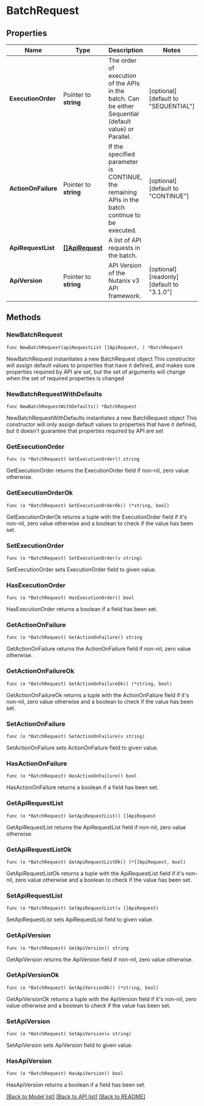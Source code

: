 # BatchRequest

## Properties

Name | Type | Description | Notes
------------ | ------------- | ------------- | -------------
**ExecutionOrder** | Pointer to **string** | The order of execution of the APIs in the batch. Can be either Sequential (default value) or Parallel.  | [optional] [default to "SEQUENTIAL"]
**ActionOnFailure** | Pointer to **string** | If the specified parameter is CONTINUE, the remaining APIs in the batch continue to be executed.  | [optional] [default to "CONTINUE"]
**ApiRequestList** | [**[]ApiRequest**](ApiRequest.md) | A list of API requests in the batch. | 
**ApiVersion** | Pointer to **string** | API Version of the Nutanix v3 API framework. | [optional] [readonly] [default to "3.1.0"]

## Methods

### NewBatchRequest

`func NewBatchRequest(apiRequestList []ApiRequest, ) *BatchRequest`

NewBatchRequest instantiates a new BatchRequest object
This constructor will assign default values to properties that have it defined,
and makes sure properties required by API are set, but the set of arguments
will change when the set of required properties is changed

### NewBatchRequestWithDefaults

`func NewBatchRequestWithDefaults() *BatchRequest`

NewBatchRequestWithDefaults instantiates a new BatchRequest object
This constructor will only assign default values to properties that have it defined,
but it doesn't guarantee that properties required by API are set

### GetExecutionOrder

`func (o *BatchRequest) GetExecutionOrder() string`

GetExecutionOrder returns the ExecutionOrder field if non-nil, zero value otherwise.

### GetExecutionOrderOk

`func (o *BatchRequest) GetExecutionOrderOk() (*string, bool)`

GetExecutionOrderOk returns a tuple with the ExecutionOrder field if it's non-nil, zero value otherwise
and a boolean to check if the value has been set.

### SetExecutionOrder

`func (o *BatchRequest) SetExecutionOrder(v string)`

SetExecutionOrder sets ExecutionOrder field to given value.

### HasExecutionOrder

`func (o *BatchRequest) HasExecutionOrder() bool`

HasExecutionOrder returns a boolean if a field has been set.

### GetActionOnFailure

`func (o *BatchRequest) GetActionOnFailure() string`

GetActionOnFailure returns the ActionOnFailure field if non-nil, zero value otherwise.

### GetActionOnFailureOk

`func (o *BatchRequest) GetActionOnFailureOk() (*string, bool)`

GetActionOnFailureOk returns a tuple with the ActionOnFailure field if it's non-nil, zero value otherwise
and a boolean to check if the value has been set.

### SetActionOnFailure

`func (o *BatchRequest) SetActionOnFailure(v string)`

SetActionOnFailure sets ActionOnFailure field to given value.

### HasActionOnFailure

`func (o *BatchRequest) HasActionOnFailure() bool`

HasActionOnFailure returns a boolean if a field has been set.

### GetApiRequestList

`func (o *BatchRequest) GetApiRequestList() []ApiRequest`

GetApiRequestList returns the ApiRequestList field if non-nil, zero value otherwise.

### GetApiRequestListOk

`func (o *BatchRequest) GetApiRequestListOk() (*[]ApiRequest, bool)`

GetApiRequestListOk returns a tuple with the ApiRequestList field if it's non-nil, zero value otherwise
and a boolean to check if the value has been set.

### SetApiRequestList

`func (o *BatchRequest) SetApiRequestList(v []ApiRequest)`

SetApiRequestList sets ApiRequestList field to given value.


### GetApiVersion

`func (o *BatchRequest) GetApiVersion() string`

GetApiVersion returns the ApiVersion field if non-nil, zero value otherwise.

### GetApiVersionOk

`func (o *BatchRequest) GetApiVersionOk() (*string, bool)`

GetApiVersionOk returns a tuple with the ApiVersion field if it's non-nil, zero value otherwise
and a boolean to check if the value has been set.

### SetApiVersion

`func (o *BatchRequest) SetApiVersion(v string)`

SetApiVersion sets ApiVersion field to given value.

### HasApiVersion

`func (o *BatchRequest) HasApiVersion() bool`

HasApiVersion returns a boolean if a field has been set.


[[Back to Model list]](../README.md#documentation-for-models) [[Back to API list]](../README.md#documentation-for-api-endpoints) [[Back to README]](../README.md)


